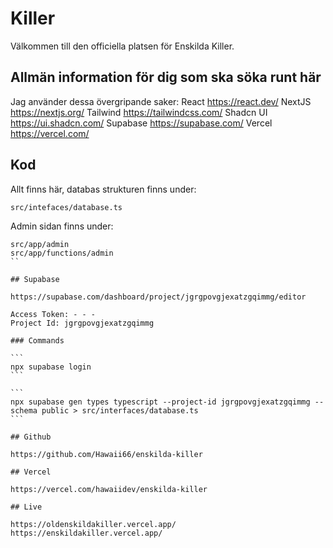 # Killer

Välkommen till den officiella platsen för Enskilda Killer.

## Allmän information för dig som ska söka runt här

Jag använder dessa övergripande saker:
React https://react.dev/
NextJS https://nextjs.org/
Tailwind https://tailwindcss.com/
Shadcn UI https://ui.shadcn.com/
Supabase https://supabase.com/
Vercel https://vercel.com/

## Kod

Allt finns här, databas strukturen finns under:

```
src/intefaces/database.ts
```

Admin sidan finns under:

````
src/app/admin
src/app/functions/admin
``

## Supabase

https://supabase.com/dashboard/project/jgrgpovgjexatzgqimmg/editor

Access Token: - - -
Project Id: jgrgpovgjexatzgqimmg

### Commands

```
npx supabase login
```

```
npx supabase gen types typescript --project-id jgrgpovgjexatzgqimmg --schema public > src/interfaces/database.ts
```

## Github

https://github.com/Hawaii66/enskilda-killer

## Vercel

https://vercel.com/hawaiidev/enskilda-killer

## Live

https://oldenskildakiller.vercel.app/
https://enskildakiller.vercel.app/
````
